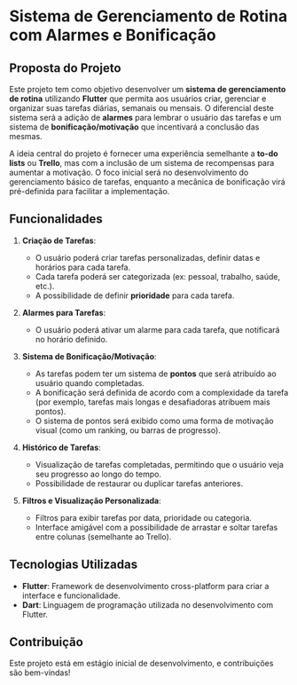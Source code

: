 # Sistema de Gerenciamento de Rotina com Alarmes e Bonificação

## Proposta do Projeto

Este projeto tem como objetivo desenvolver um **sistema de gerenciamento de rotina** utilizando **Flutter** que permita aos usuários criar, gerenciar e organizar suas tarefas diárias, semanais ou mensais. O diferencial deste sistema será a adição de **alarmes** para lembrar o usuário das tarefas e um sistema de **bonificação/motivação** que incentivará a conclusão das mesmas.

A ideia central do projeto é fornecer uma experiência semelhante a **to-do lists** ou **Trello**, mas com a inclusão de um sistema de recompensas para aumentar a motivação. 
O foco inicial será no desenvolvimento do gerenciamento básico de tarefas, enquanto a mecânica de bonificação virá pré-definida para facilitar a implementação.

## Funcionalidades

1. **Criação de Tarefas**:
   - O usuário poderá criar tarefas personalizadas, definir datas e horários para cada tarefa.
   - Cada tarefa poderá ser categorizada (ex: pessoal, trabalho, saúde, etc.).
   - A possibilidade de definir **prioridade** para cada tarefa.

2. **Alarmes para Tarefas**:
   - O usuário poderá ativar um alarme para cada tarefa, que notificará no horário definido.

3. **Sistema de Bonificação/Motivação**:
   - As tarefas podem ter um sistema de **pontos** que será atribuído ao usuário quando completadas.
   - A bonificação será definida de acordo com a complexidade da tarefa (por exemplo, tarefas mais longas e desafiadoras atribuem mais pontos).
   - O sistema de pontos será exibido como uma forma de motivação visual (como um ranking, ou barras de progresso).

4. **Histórico de Tarefas**:
   - Visualização de tarefas completadas, permitindo que o usuário veja seu progresso ao longo do tempo.
   - Possibilidade de restaurar ou duplicar tarefas anteriores.

5. **Filtros e Visualização Personalizada**:
   - Filtros para exibir tarefas por data, prioridade ou categoria.
   - Interface amigável com a possibilidade de arrastar e soltar tarefas entre colunas (semelhante ao Trello).

## Tecnologias Utilizadas

- **Flutter**: Framework de desenvolvimento cross-platform para criar a interface e funcionalidade.
- **Dart**: Linguagem de programação utilizada no desenvolvimento com Flutter.

## Contribuição

Este projeto está em estágio inicial de desenvolvimento, e contribuições são bem-vindas!
